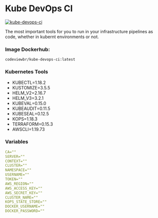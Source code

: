

# Kube DevOps CI

[![kube-devops-ci](https://github.com/codeviewbr/kube-devops-ci/actions/workflows/docker-ci.yml/badge.svg)](https://github.com/codeviewbr/kube-devops-ci/actions/workflows/docker-ci.yml)

The most important tools for you to run in your infrastructure pipelines as code, whether in kubernt environments or not.

### Image Dockerhub:

```ssh
codeviewbr/kube-devops-ci:latest
```

### Kubernetes Tools

- KUBECTL=1.18.2
- KUSTOMIZE=3.5.5
- HELM_V2=2.16.7
- HELM_V3=3.2.1
- KUBEVAL=0.15.0
- KUBEAUDIT=0.11.5
- KUBESEAL=0.12.5
- KOPS=1.18.3
- TERRAFORM=0.15.3
- AWSCLI=1.19.73

### Variables
 
```yaml
CA=""
SERVER=""
CONTEXT=""
CLUSTER=""
NAMESPACE=""
USERNAME=""
TOKEN=""
AWS_REGION=""
AWS_ACCESS_KEY=""
AWS_SECRET_KEY=""
CLUSTER_NAME=""
KOPS_STATE_STORE=""
DOCKER_USERNAME=""
DOCKER_PASSWORD=""
```